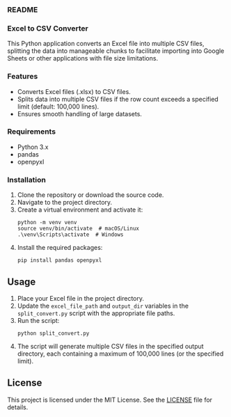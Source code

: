 ### README

### Excel to CSV Converter

This Python application converts an Excel file into multiple CSV files, splitting the data into manageable chunks to facilitate importing into Google Sheets or other applications with file size limitations.

### Features

- Converts Excel files (.xlsx) to CSV files.
- Splits data into multiple CSV files if the row count exceeds a specified limit (default: 100,000 lines).
- Ensures smooth handling of large datasets.

### Requirements

- Python 3.x
- pandas
- openpyxl

### Installation

1. Clone the repository or download the source code.
2. Navigate to the project directory.
3. Create a virtual environment and activate it:
   ```
   python -m venv venv
   source venv/bin/activate  # macOS/Linux
   .\venv\Scripts\activate  # Windows
   ```
4. Install the required packages:
   ```
   pip install pandas openpyxl
   ```

## Usage

1. Place your Excel file in the project directory.
2. Update the `excel_file_path` and `output_dir` variables in the `split_convert.py` script with the appropriate file paths.
3. Run the script:
   ```
   python split_convert.py
   ```
4. The script will generate multiple CSV files in the specified output directory, each containing a maximum of 100,000 lines (or the specified limit).

## License

This project is licensed under the MIT License. See the [LICENSE](LICENSE) file for details.
